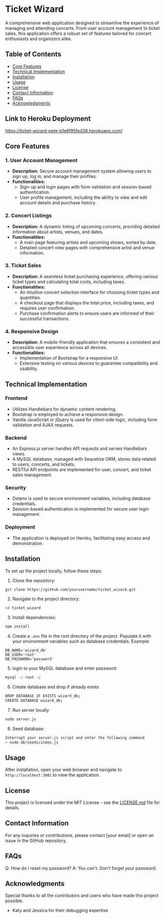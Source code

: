 # Ticket Wizard

A comprehensive web application designed to streamline the experience of managing and attending concerts. From user account management to ticket sales, this application offers a robust set of features tailored for concert enthusiasts and organizers alike.

## Table of Contents
- [Core Features](#core-features)
- [Technical Implementation](#technical-implementation)
- [Installation](#installation)
- [Usage](#usage)
- [License](#license)
- [Contact Information](#contact-information)
- [FAQs](#faqs)
- [Acknowledgments](#acknowledgments)

## Link to Heroku Deployment
https://ticket-wizard-pete-b1e8f95fed38.herokuapp.com/

## Core Features

### 1. User Account Management
- **Description:** Secure account management system allowing users to sign up, log in, and manage their profiles.
- **Functionalities:**
  - Sign-up and login pages with form validation and session-based authentication.
  - User profile management, including the ability to view and edit account details and purchase history.

### 2. Concert Listings
- **Description:** A dynamic listing of upcoming concerts, providing detailed information about artists, venues, and dates.
- **Functionalities:**
  - A main page featuring artists and upcoming shows, sorted by date.
  - Detailed concert view pages with comprehensive artist and venue information.

### 3. Ticket Sales
- **Description:** A seamless ticket purchasing experience, offering various ticket types and calculating total costs, including taxes.
- **Functionalities:**
  - An intuitive concert selection interface for choosing ticket types and quantities.
  - A checkout page that displays the total price, including taxes, and requires user confirmation.
  - Purchase confirmation alerts to ensure users are informed of their successful transactions.

### 4. Responsive Design
- **Description:** A mobile-friendly application that ensures a consistent and accessible user experience across all devices.
- **Functionalities:**
  - Implementation of Bootstrap for a responsive UI.
  - Extensive testing on various devices to guarantee compatibility and usability.

## Technical Implementation

### Frontend
- Utilizes Handlebars for dynamic content rendering.
- Bootstrap is employed to achieve a responsive design.
- Vanilla JavaScript or jQuery is used for client-side logic, including form validation and AJAX requests.

### Backend
- An Express.js server handles API requests and serves Handlebars views.
- A MySQL database, managed with Sequelize ORM, stores data related to users, concerts, and tickets.
- RESTful API endpoints are implemented for user, concert, and ticket sales management.

### Security
- Dotenv is used to secure environment variables, including database credentials.
- Session-based authentication is implemented for secure user login management.

### Deployment
- The application is deployed on Heroku, facilitating easy access and demonstration.

## Installation

To set up the project locally, follow these steps:

1. Clone the repository:
```bash
git clone https://github.com/yourusername/ticket_wizard.git
```
2. Navigate to the project directory:
```bash
cd ticket_wizard
```
3. Install dependencies:
```bash
npm install
```
4. Create a `.env` file in the root directory of the project. Populate it with your environment variables such as database credentials. Example:
```plaintext
DB_NAME='wizard_db'
DB_USER='root'
DB_PASSWORD='password'
```
5. login to your MySQL database and enter password:
```bash
mysql -u root -p
```
6. Create database and drop if already exists
```bash
DROP DATABASE IF EXISTS wizard_db;
CREATE DATABASE wizard_db;
```
7. Run server locally
```bash
node server.js
```
8. Seed database:
```bash
Interrupt your server.js script and enter the following command
> node db/seeds/index.js
```
## Usage

After installation, open your web browser and navigate to `http://localhost:3001` to view the application.

## License

This project is licensed under the MIT License - see the [LICENSE.md](LICENSE) file for details.

## Contact Information

For any inquiries or contributions, please contact [your email] or open an issue in the GitHub repository.

## FAQs

Q: How do I reset my password?
A: You can't. Don't forget your password.

## Acknowledgments

Special thanks to all the contributors and users who have made this project possible.
- Katy and Jessica for their debugging expertise